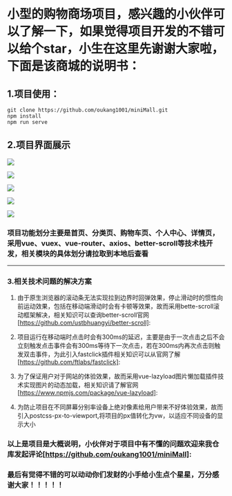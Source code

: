 

#  小型的购物商场项目，感兴趣的小伙伴可以了解一下，如果觉得项目开发的不错可以给个star，小生在这里先谢谢大家啦，下面是该商城的说明书：



## 1.项目使用：

```
git clone https://github.com/oukang1001/miniMall.git
npm install
npm run serve
```

## 2.项目界面展示

![](C:\Users\Administrator\Desktop\新建文件夹\home.png)

![](C:\Users\Administrator\Desktop\新建文件夹\category.png)

![](C:\Users\Administrator\Desktop\新建文件夹\cart.png)



![](C:\Users\Administrator\Desktop\新建文件夹\profile.png)

![](C:\Users\Administrator\Desktop\新建文件夹\detail.png)

###	项目功能划分主要是首页、分类页、购物车页、个人中心、详情页，采用vue、vuex、vue-router、axios、better-scroll等技术栈开发，相关模块的具体划分请拉取到本地后查看

------



### 3.相关技术问题的解决方案

1. 由于原生浏览器的滚动条无法实现拉到边界时回弹效果，停止滑动时的惯性向前运动效果，包括在移动端滑动时会有卡顿等效果，故而采用bette-scroll滚动框架解决，相关知识可以查询better-scroll官网[https://github.com/ustbhuangyi/better-scroll]:

2. 项目运行在移动端时点击时会有300ms的延迟，主要是由于一次点击之后不会立刻触发点击事件会有300ms等待下一次点击，若在300ms内再次点击则触发双击事件，为此引入fastclick插件相关知识可以从官网了解[https://github.com/ftlabs/fastclick]:

3. 为了保证用户对于网站的体验效果，故而采用vue-lazyload图片懒加载插件技术实现图片的动态加载，相关知识请了解官网[https://www.npmjs.com/package/vue-lazyload]:

4. 为防止项目在不同屏幕分别率设备上绝对像素给用户带来不好体验效果，故而引入postcss-px-to-viewport,将项目的px值转化为vw，以适应不同设备的显示大小

   

### 以上是项目是大概说明，小伙伴对于项目中有不懂的问题欢迎来我仓库发起评论[https://github.com/oukang1001/miniMall]:
### 最后有觉得不错的可以动动你们发财的小手给小生点个星星，万分感谢大家！！！！！


